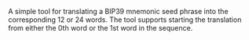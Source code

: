 A simple tool for translating a BIP39 mnemonic seed phrase into the corresponding 12 or 24 words. The tool supports starting the translation from either the 0th word or the 1st word in the sequence.
